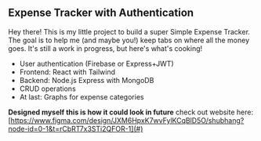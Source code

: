 ## Expense Tracker with Authentication

Hey there! This is my little project to build a super Simple Expense Tracker. The goal is to help me (and maybe you!) keep tabs on where all the money goes. It's still a work in progress, but here's what's cooking!

- User authentication (Firebase or Express+JWT)
- Frontend: React with Tailwind
- Backend: Node.js Express with MongoDB
- CRUD operations
- At last: Graphs for expense categories

**Designed myself this is how it could look in future**
check out website here: [https://www.figma.com/design/JXM6HpxK7wvFylKCqBlD5O/shubhang?node-id=0-1&t=rCbRT7x3STi2QFOR-1](#)
